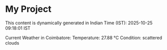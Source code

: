 # My Project

This content is dynamically generated in Indian Time (IST): 2025-10-25 09:18:01 IST


Current Weather in Coimbatore:
Temperature: 27.88 °C
Condition: scattered clouds

